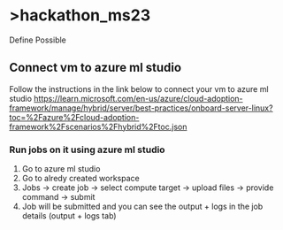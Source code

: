 # >hackathon_ms23
Define Possible

## Connect vm to azure ml studio
Follow the instructions in the link below to connect your vm to azure ml studio
https://learn.microsoft.com/en-us/azure/cloud-adoption-framework/manage/hybrid/server/best-practices/onboard-server-linux?toc=%2Fazure%2Fcloud-adoption-framework%2Fscenarios%2Fhybrid%2Ftoc.json

### Run jobs on it using azure ml studio
1. Go to azure ml studio
2. Go to alredy created workspace
3. Jobs -> create job -> select compute target -> upload files -> provide command -> submit
4. Job will be submitted and you can see the output + logs in the job details (output + logs tab)